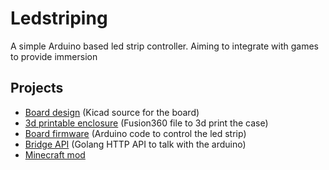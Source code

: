 # Ledstriping
A simple Arduino based led strip controller. Aiming to integrate with games to provide immersion

## Projects

- [Board design](https://github.com/oxodao/Ledstriping/tree/master/LedStrip-Board) (Kicad source for the board)
- [3d printable enclosure](https://github.com/oxodao/Ledstriping/tree/master/LedStrip-Enclosure) (Fusion360 file to 3d print the case)
- [Board firmware](https://github.com/oxodao/Ledstriping/tree/master/LedStrip-Arduino) (Arduino code to control the led strip)
- [Bridge API](https://github.com/oxodao/Ledstriping/tree/master/LedStrip) (Golang HTTP API to talk with the arduino)
- [Minecraft mod](https://github.com/oxodao/Ledstriping/tree/master/ledstrip-mc)
